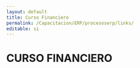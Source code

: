 ```yaml
---
layout: default
title: Curso Financiero
permalink: /Capacitacion/ERP/procesoserp/links/
editable: si
---
```


# CURSO FINANCIERO


